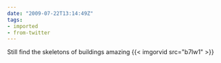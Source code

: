 ```yaml
---
date: "2009-07-22T13:14:49Z"
tags:
- imported
- from-twitter
---
```

Still find the skeletons of buildings amazing {{< imgorvid src="b7lw1" >}}

